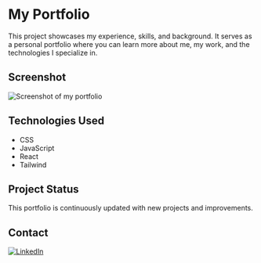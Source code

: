 # My Portfolio

This project showcases my experience, skills, and background. It serves as a personal portfolio where you can learn more about me, my work, and the technologies I specialize in.

## Screenshot  
![Screenshot of my portfolio](https://i.imgur.com/WHYw9W5.jpeg)

## Technologies Used  
- CSS  
- JavaScript  
- React  
- Tailwind  

## Project Status  
This portfolio is continuously updated with new projects and improvements.  

## Contact  
[![LinkedIn](https://cdn.jsdelivr.net/gh/devicons/devicon/icons/linkedin/linkedin-original.svg)](https://www.linkedin.com/in/sofiamoneta/)  
